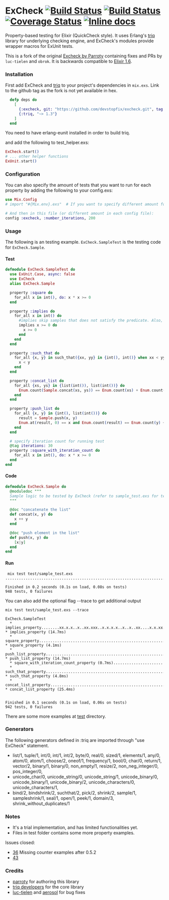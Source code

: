 # ExCheck [![Build Status](https://travis-ci.org/devstopfix/excheck.svg?branch=master)](https://travis-ci.org/devstopfix/excheck) [![Build Status](https://secure.travis-ci.org/parroty/excheck.svg?branch=master "Build Status")](http://travis-ci.org/parroty/excheck) [![Coverage Status](http://img.shields.io/coveralls/parroty/excheck.svg)](https://coveralls.io/r/parroty/excheck) [![Inline docs](http://inch-ci.org/github/parroty/excheck.svg?branch=master&style=flat)](http://inch-ci.org/github/parroty/excheck)

Property-based testing for Elixir (QuickCheck style).
It uses Erlang's [triq](https://gitlab.com/triq/triq) library for underlying checking engine, and ExCheck's modules provide wrapper macros for ExUnit tests.

This is a fork of the original [Excheck by Parroty](https://github.com/parroty/excheck) containing fixes and PRs by `luc-tielen` and `obrok`. It is backwards compatible to [Elixir 1.6][elixirv].

### Installation

First add ExCheck and [triq][triq] to your project's dependencies in `mix.exs`. Link to the github tag as the fork is not yet available in hex.

```Elixir
  defp deps do
    [
      {:excheck, git: "https://github.com/devstopfix/excheck.git", tag: "0.7.5", only: :test},
      {:triq, "~> 1.3"}
    ]
  end
```

You need to have erlang-eunit installed in order to build triq.

and add the following to test_helper.exs:

```Elixir
ExCheck.start()
# ... other helper functions
ExUnit.start()
```

### Configuration
You can also specify the amount of tests that you want to run for each property
by adding the following to your config.exs:

```Elixir
use Mix.Config
# import "#{Mix.env}.exs"  # If you want to specify different amount for each environment

# And then in this file (or different amount in each config file):
config :excheck, :number_iterations, 200
```

### Usage
The following is an testing example. `ExCheck.SampleTest` is the testing code for `ExCheck.Sample`.

#### Test

```Elixir
defmodule ExCheck.SampleTest do
  use ExUnit.Case, async: false
  use ExCheck
  alias ExCheck.Sample

  property :square do
    for_all x in int(), do: x * x >= 0
  end

  property :implies do
    for_all x in int() do
      #implies skip samples that does not satisfy the predicate. Also, it prints x when skip a sample
      implies x >= 0 do
        x >= 0
      end
    end
  end

  property :such_that do
    for_all {x, y} in such_that({xx, yy} in {int(), int()} when xx < yy) do
      x < y
    end
  end

  property :concat_list do
    for_all {xs, ys} in {list(int()), list(int())} do
      Enum.count(Sample.concat(xs, ys)) == Enum.count(xs) + Enum.count(ys)
    end
  end

  property :push_list do
    for_all {x, y} in {int(), list(int())} do
      result = Sample.push(x, y)
      Enum.at(result, 0) == x and Enum.count(result) == Enum.count(y) + 1
    end
  end

  # specify iteration count for running test
  @tag iterations: 30
  property :square_with_iteration_count do
    for_all x in int(), do: x * x >= 0
  end
end
```

#### Code

```Elixir
defmodule ExCheck.Sample do
  @moduledoc """
  Sample logic to be tested by ExCheck (refer to sample_test.exs for tests)
  """

  @doc "concatenate the list"
  def concat(x, y) do
    x ++ y
  end

  @doc "push element in the list"
  def push(x, y) do
    [x|y]
  end
end
```

#### Run

```Shell
 mix test test/sample_test.exs
..................................................................................................................................................................................................................xxx....x.xx..xxx.x.xx.xx..x...x..x..xx.xx..xx.xx.x..x.x..x..x......x.xx............x.x..x..x...xxx..x..x..xx.x..xx.xx.x......x.xxx.xx..xx.x.x.x.xx.x.xx......xx..xxxx..x....xxx.xxxxx.xxxxx..xx...........................................................................................................................................................................................................................................................................................................................................................................................................................................................................................................................................................................................................................................................

Finished in 0.2 seconds (0.1s on load, 0.08s on tests)
948 tests, 0 failures
```

You can also add the optional flag --trace to get additional output
```Shell
mix test test/sample_test.exs --trace

ExCheck.SampleTest
  * implies_property........xx.x.x..x..xx.xxx..x.x.x.x..x..x..xx....x.x.xx.xxxxxx..xx...x...xx.x...x.x..xxxxx..x...x......xxxxx.x.x..xxx.x..x.xx..xx..xxxx.x.x..xx.......x..xx.xx...x...x...xxx.xxx.x.xx.xx  * implies_property (14.7ms)
  * square_property........................................................................................................................................................................................  * square_property (4.1ms)
  * push_list_property.....................................................................................................................................................................................  * push_list_property (14.7ms)
  * square_with_iteration_count_property (0.7ms)......................
  * such_that_property.....................................................................................................................................................................................  * such_that_property (4.8ms)
  * concat_list_property...................................................................................................................................................................................  * concat_list_property (25.4ms)


Finished in 0.1 seconds (0.1s on load, 0.06s on tests)
942 tests, 0 failures
```


There are some more examples at <a href="https://github.com/parroty/excheck/tree/master/test" target="_blank">test</a> directory.

### Generators
The following generators defined in :triq are imported through "use ExCheck" statement.

- list/1, tuple/1, int/0, int/1, int/2, byte/0, real/0, sized/1, elements/1, any/0, atom/0, atom/1, choose/2, oneof/1, frequency/1, bool/0, char/0, return/1, vector/2, binary/1, binary/0, non_empty/1, resize/2, non_neg_integer/0, pos_integer/0,
- unicode_char/0, unicode_string/0, unicode_string/1, unicode_binary/0, unicode_binary/1, unicode_binary/2, unicode_characters/0, unicode_characters/1,
- bind/2, bindshrink/2, suchthat/2, pick/2, shrink/2, sample/1, sampleshrink/1, seal/1, open/1, peek/1, domain/3, shrink_without_duplicates/1


### Notes

- It's a trial implementation, and has limited functionalities yet.
- Files in test folder contains some more property examples.

Issues closed:

* [36](https://github.com/parroty/excheck/issues/36) Missing counter examples after 0.5.2
* [43](https://github.com/parroty/excheck/issues/43)

### Credits

- [parroty](https://github.com/parroty) for authoring this library
- [triq developers](https://gitlab.com/triq/triq/-/project_members) for the core library
- [luc-tielen](https://github.com/luc-tielen) and [aerosol](https://github.com/aerosol) for bug fixes


[triq]: https://hex.pm/packages/triq
[elixirv]: https://github.com/elixir-lang/elixir/blob/master/lib/elixir/pages/Compatibility%20and%20Deprecations.md